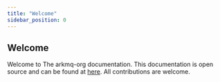 ```yaml
---
title: "Welcome"
sidebar_position: 0
---
```


## Welcome

Welcome to The arkmq-org documentation. This documentation is open source and can be found at [here](https://github.com/arkmq-org/activemq-artemis-operator/tree/main/docs). All contributions are welcome.